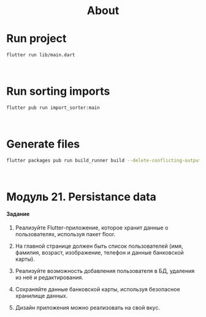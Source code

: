 <h1 align="center">About</h1>

# Run project
```sh
flutter run lib/main.dart
```

<br />

# Run sorting imports
```sh
flutter pub run import_sorter:main
```

<br />

# Generate files
```sh
flutter packages pub run build_runner build --delete-conflicting-outputs
```

<br />

# Модуль 21. Persistance data

#### Задание
1. Реализуйте Flutter-приложение, которое хранит данные о пользователях, используя пакет floor.

2. На главной странице должен быть список пользователей (имя, фамилия, возраст, изображение, телефон и данные банковской карты).

3. Реализуйте возможность добавления пользователя в БД, удаления из неё и редактирования.

4. Сохраняйте данные банковской карты, используя безопасное хранилище данных.

5. Дизайн приложения можно реализовать на свой вкус.
